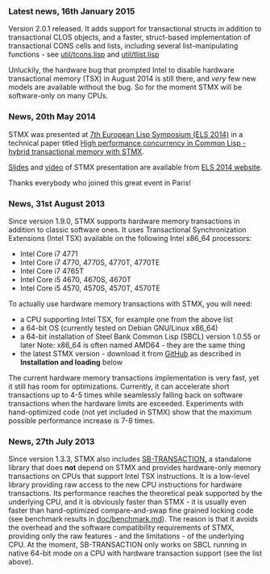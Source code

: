 ### Latest news, 16th January 2015

Version 2.0.1 released.
It adds support for transactional structs in addition to transactional CLOS objects,
and a faster, struct-based implementation of transactional CONS cells and lists,
including several list-manipulating functions - see [util/tcons.lisp](util/tcons.lisp)
and [util/tlist.lisp](util/tlist.lisp)

Unluckily, the hardware bug that prompted Intel to disable hardware transactional memory (TSX)
in August 2014 is still there, and *very* few new models are available without the bug.
So for the moment STMX will be software-only on many CPUs.

### News, 20th May 2014

STMX was presented at
[7th European Lisp Symposium (ELS 2014)](http://www.european-lisp-symposium.org/)
in a technical paper titled
[High performance concurrency in Common Lisp - hybrid transactional memory with STMX](doc/stmx-ELS-2014.pdf).

[Slides](http://www.european-lisp-symposium.org/ghilardi.pdf)
and [video](http://medias.ircam.fr/xcc8494) 
of STMX presentation are available from
[ELS 2014 website](http://www.european-lisp-symposium.org/content-programme-full.html).

Thanks everybody who joined this great event in Paris!


### News, 31st August 2013

Since version 1.9.0, STMX supports hardware memory transactions in addition to
classic software ones. It uses Transactional Synchronization
Extensions (Intel TSX) available on the following Intel x86_64 processors:
- Intel Core i7 4771
- Intel Core i7 4770, 4770S, 4770T, 4770TE
- Intel Core i7 4765T
- Intel Core i5 4670, 4670S, 4670T 
- Intel Core i5 4570, 4570S, 4570T, 4570TE

To actually use hardware memory transactions with STMX, you will need:

- a CPU supporting Intel TSX, for example one from the above list
- a 64-bit OS (currently tested on Debian GNU/Linux x86_64)
- a 64-bit installation of Steel Bank Common Lisp (SBCL) version 1.0.55 or later
  Note: x86_64 is often named AMD64 - they are the same thing
- the latest STMX version - download it from [GitHub](https://github.com/cosmos72/stmx)
  as described in **Installation and loading** below

The current hardware memory transactions implementation is very fast, yet it
still has room for optimizations. Currently, it can accelerate short
transactions up to 4-5 times while seamlessly falling back on software
transactions when the hardware limits are exceeded. Experiments with
hand-optimized code (not yet included in STMX) show that the maximum possible
performance increase is 7-8 times.

### News, 27th July 2013

Since version 1.3.3, STMX also includes [SB-TRANSACTION](sb-transaction), a
standalone library that does **not** depend on STMX and provides hardware-only
memory transactions on CPUs that support Intel TSX instructions.
It is a low-level library providing raw access to the new CPU instructions
for hardware transactions.
Its performance reaches the theoretical peak supported by the underlying CPU,
and it is obviously faster than STMX - it is usually even faster than
hand-optimized compare-and-swap fine grained locking code (see benchmark
results in [doc/benchmark.md](doc/benchmark.md)). The reason is that it avoids
the overhead and the software compatibility requirements of STMX, providing
only the raw features - and the limitations - of the underlying CPU.
At the moment, SB-TRANSACTION only works on SBCL running in native 64-bit mode
on a CPU with hardware transaction support (see the list above).

